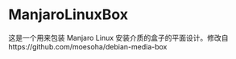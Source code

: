 # ManjaroLinuxBox
这是一个用来包装 Manjaro Linux 安装介质的盒子的平面设计。修改自https://github.com/moesoha/debian-media-box
